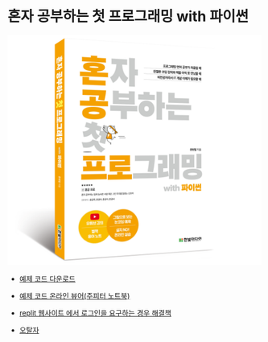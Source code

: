 # 혼자 공부하는 첫 프로그래밍 with 파이썬

<img src="https://raw.githubusercontent.com/himoon/my-first-coding/main/images/book_cover_3d.png" width="800" alt="혼자 공부하는 첫 프로그래밍 with 파이썬 표지">

* [예제 코드 다운로드](https://www.hanbit.co.kr/store/books/look.php?p_code=B9609283195)

* [예제 코드 온라인 뷰어(주피터 노트북)](https://github.com/himoon/my-first-coding/tree/main/notebook)

* [replit 웹사이트 에서 로그인을 요구하는 경우 해결책](https://github.com/himoon/my-first-coding/wiki/replit-%EC%A0%95%EC%B1%85-%EB%B3%80%ED%99%94)

* [오탈자](https://github.com/himoon/my-first-coding/wiki/%EC%98%A4%ED%83%88%EC%9E%90)
